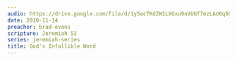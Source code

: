 ```yaml
---
audio: https://drive.google.com/file/d/1y5ecTKdZW1LXGxu9nVUGf7ezLAU6q5Qa/view
date: 2010-11-14
preacher: brad-evans
scripture: Jeremiah 52
series: jeremiah-series
title: God's Infallible Word
---
```

